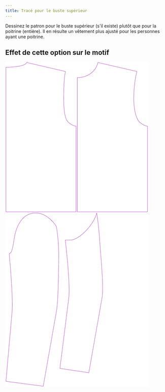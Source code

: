 ```yaml
---
title: Tracé pour le buste supérieur
---
```


Dessinez le patron pour le buste supérieur (s'il existe) plutôt que pour la poitrine (entière). Il en résulte un vêtement plus ajusté pour les personnes ayant une poitrine.

## Effet de cette option sur le motif

![Cette image montre l'effet de cette option en superposant plusieurs variantes qui ont une valeur différente pour cette option](bent_draftforhighbust_sample.svg "Effet de cette option sur le motif")
